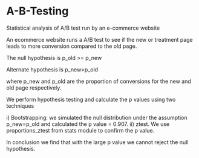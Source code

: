 # A-B-Testing
Statistical analysis of A/B test run by an e-commerce website

An ecommerce website runs a A/B test to see if the new or treatment page leads to more conversion compared to the old page. 

The null hypothesis is p_old >= p_new

Alternate hypothesis is p_new>p_old

where p_new and p_old are the proportion of conversions for the new and old page respectively.

We perform hypothesis testing and calculate the p values using two techniques

i) Bootstrapping: we simulated the null distribution under the assumption p_new=p_old and calculated the p value = 0.907. 
ii) ztest. We use proportions_ztest from stats module to confirm the p value.

In conclusion we find that with the large p value we cannot reject the null hypothesis. 
